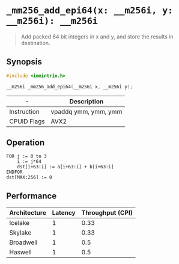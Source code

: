 `_mm256_add_epi64(x: __m256i, y: __m256i): __m256i`
===================================================

> Add packed 64 bit integers in x and y, and store the results in destination.

## Synopsis

```c
#include <immintrin.h>

__m256i _mm256_add_epi64(__m256i x, __m256i y);
```

| -           | Description          |
| ----------- | -------------------- |
| Instruction | vpaddq ymm, ymm, ymm |
| CPUID Flags | AVX2                 |

## Operation

```
FOR j := 0 to 3
	i := j*64
	dst[i+63:i] := a[i+63:i] + b[i+63:i]
ENDFOR
dst[MAX:256] := 0
```

## Performance

| Architecture | Latency | Throughput (CPI) |
| ------------ | ------- | ---------------- |
| Icelake      | 1       | 0.33             |
| Skylake      | 1       | 0.33             |
| Broadwell    | 1       | 0.5              |
| Haswell      | 1       | 0.5              |